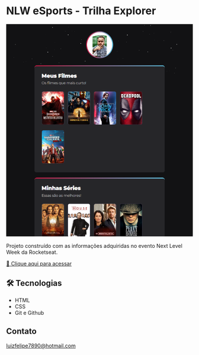 # NLW eSports - Trilha Explorer

![preview](./.github/preview.png)

Projeto construído com as informações adquiridas no evento Next Level Week da Rocketseat.

[🔗 Clique aqui para acessar](https://luizfelipe7.github.io/nlw-esports-challenge/)

## 🛠 Tecnologias

- HTML
- CSS
- Git e Github

## Contato

luizfelipe7890@hotmail.com